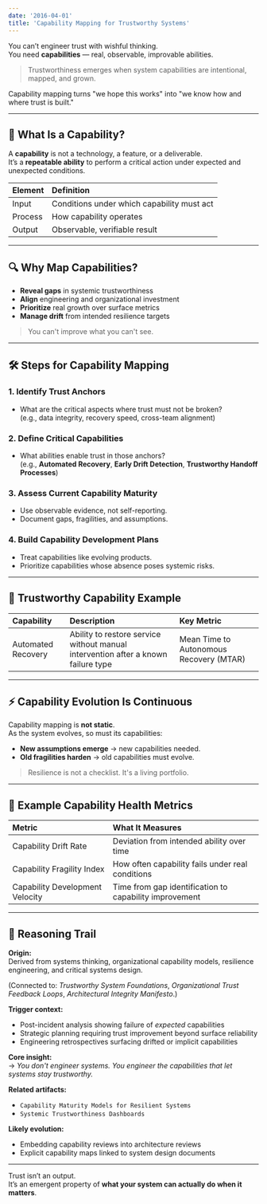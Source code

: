 ```yaml
---
date: '2016-04-01'
title: 'Capability Mapping for Trustworthy Systems'
---
```


You can’t engineer trust with wishful thinking.  
You need **capabilities** — real, observable, improvable abilities.

> Trustworthiness emerges when system capabilities are intentional, mapped, and grown.

Capability mapping turns "we hope this works" into "we know how and where trust is built."

---

## 🧠 What Is a Capability?

A **capability** is not a technology, a feature, or a deliverable.  
It’s a **repeatable ability** to perform a critical action under expected and unexpected conditions.

| Element | Definition |
|:--------|:-----------|
| Input | Conditions under which capability must act |
| Process | How capability operates |
| Output | Observable, verifiable result |

---

## 🔍 Why Map Capabilities?

- **Reveal gaps** in systemic trustworthiness
- **Align** engineering and organizational investment
- **Prioritize** real growth over surface metrics
- **Manage drift** from intended resilience targets

> You can't improve what you can't see.

---

## 🛠 Steps for Capability Mapping

### 1. Identify Trust Anchors

- What are the critical aspects where trust must not be broken?  
(e.g., data integrity, recovery speed, cross-team alignment)

### 2. Define Critical Capabilities

- What abilities enable trust in those anchors?  
(e.g., **Automated Recovery**, **Early Drift Detection**, **Trustworthy Handoff Processes**)

### 3. Assess Current Capability Maturity

- Use observable evidence, not self-reporting.
- Document gaps, fragilities, and assumptions.

### 4. Build Capability Development Plans

- Treat capabilities like evolving products.
- Prioritize capabilities whose absence poses systemic risks.

---

## 🧱 Trustworthy Capability Example

| Capability | Description | Key Metric |
|:-----------|:-------------|:-----------|
| Automated Recovery | Ability to restore service without manual intervention after a known failure type | Mean Time to Autonomous Recovery (MTAR) |

---

## ⚡ Capability Evolution Is Continuous

Capability mapping is **not static**.  
As the system evolves, so must its capabilities:

- **New assumptions emerge** → new capabilities needed.
- **Old fragilities harden** → old capabilities must evolve.

> Resilience is not a checklist. It's a living portfolio.

---

## 📏 Example Capability Health Metrics

| Metric | What It Measures |
|:-------|:-----------------|
| Capability Drift Rate | Deviation from intended ability over time |
| Capability Fragility Index | How often capability fails under real conditions |
| Capability Development Velocity | Time from gap identification to capability improvement |

---

## 🧭 Reasoning Trail

**Origin:**  
Derived from systems thinking, organizational capability models, resilience engineering, and critical systems design.

(Connected to: *Trustworthy System Foundations*, *Organizational Trust Feedback Loops*, *Architectural Integrity Manifesto*.)

**Trigger context:**  
- Post-incident analysis showing failure of *expected* capabilities
- Strategic planning requiring trust improvement beyond surface reliability
- Engineering retrospectives surfacing drifted or implicit capabilities

**Core insight:**  
→ *You don't engineer systems. You engineer the capabilities that let systems stay trustworthy.*

**Related artifacts:**  
- `Capability Maturity Models for Resilient Systems`  
- `Systemic Trustworthiness Dashboards`

**Likely evolution:**  
- Embedding capability reviews into architecture reviews
- Explicit capability maps linked to system design documents

---

Trust isn’t an output.  
It’s an emergent property of **what your system can actually do when it matters**.
